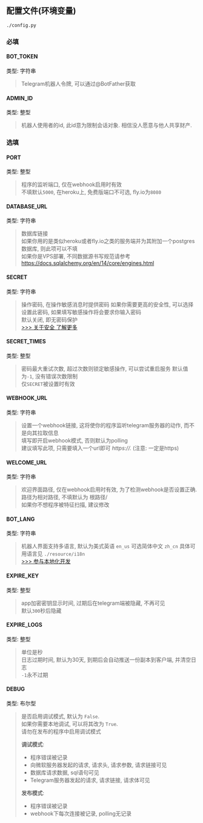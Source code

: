 ## 配置文件(环境变量)
```
./config.py
```
### 必填
#### BOT_TOKEN
类型: 字符串  
> Telegram机器人令牌, 可以通过@BotFather获取
#### ADMIN_ID
类型: 整型  
> 机器人使用者的id, 此id意为限制会话对象. 相信没人愿意与他人共享财产.

### 选填
#### PORT
类型: 整型  
> 程序的监听端口, 仅在webhook启用时有效  
> 不填默认`5000`, 在heroku上, 免费版端口不可选, fly.io为`8080`
#### DATABASE_URL
类型: 字符串  
> 数据库链接  
> 如果你用的是类似heroku或者fly.io之类的服务端并为其附加一个postgres数据库, 则此项可以不填  
> 如果你是VPS部署, 不同数据源书写规范请参考  
> https://docs.sqlalchemy.org/en/14/core/engines.html
#### SECRET
类型: 字符串  
> 操作密码, 在操作敏感消息时提供密码
> 如果你需要更高的安全性, 可以选择设置此密码, 如果填写敏感操作将会要求你输入密码  
> 默认关闭, 即无密码保护  
> [>>> 关于安全 了解更多](security.md)
#### SECRET_TIMES
类型: 整型
> 密码最大重试次数, 超过次数则锁定敏感操作, 可以尝试重启服务
> 默认值为`-1`, 没有错误次数限制  
> 仅`SECRET`被设置时有效
#### WEBHOOK_URL
类型: 字符串  
> 设置一个webhook链接, 这将使你的程序监听telegram服务器的动作, 而不是向其拉取信息  
> 填写即开启webhook模式, 否则默认为polling  
> 建议填写此项, 只需要填入一个url即可 *https://.* (注意: 一定是https)
#### WELCOME_URL
类型: 字符串  
> 欢迎界面路径, 仅在webhook启用时有效, 为了检测webhook是否设置正确.   
> 路径为相对路径, 不填默认为 根路径/   
> 如果你不想程序被特征扫描, 建议修改
#### BOT_LANG
类型: 字符串  
> 机器人界面支持多语言, 默认为美式英语 `en_us` 可选简体中文 `zh_cn`
> 具体可用语言见 `./resource/i18n`  
[>>> 参与本地化开发](dev.md)
#### EXPIRE_KEY
类型: 整型
> app加密密钥显示时间, 过期后在telegram端被隐藏, 不再可见  
> 默认`300`秒后隐藏
#### EXPIRE_LOGS
类型: 整型  
> 单位是秒  
> 日志过期时间, 默认为30天, 到期后会自动推送一份副本到客户端, 并清空日志  
> `-1`永不过期
#### DEBUG
类型: 布尔型
> 是否启用调试模式, 默认为 `False`.  
> 如果你需要本地调试, 可以将其改为 `True`.  
> 请勿在发布的程序中启用调试模式  
> 
> **调试模式**:  
> - 程序错误被记录
> - 向微软服务器发起的请求, 请求头, 请求参数, 请求链接可见
> - 数据库请求数据, sql语句可见
> - Telegram服务器发起的请求, 请求链接, 请求体可见 
> 
> **发布模式**:  
> - 程序错误被记录
> - webhook下每次连接被记录, polling无记录
> 